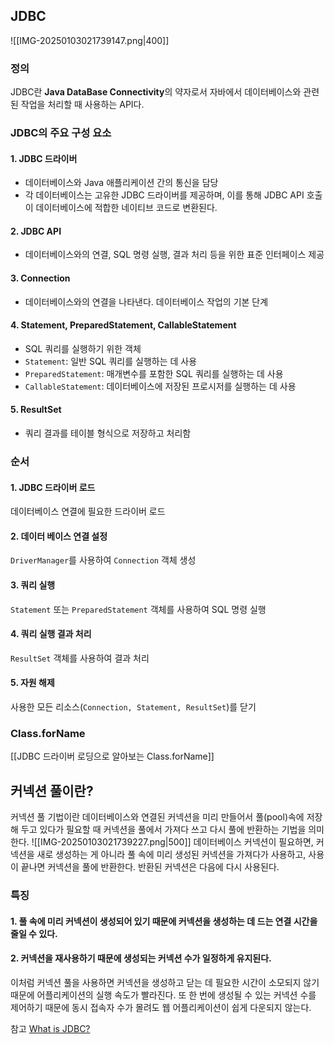## JDBC
![[IMG-20250103021739147.png|400]]

### 정의
JDBC란 **Java DataBase Connectivity**의 약자로서 자바에서 데이터베이스와 관련된 작업을 처리할 때 사용하는 API다.


### JDBC의 주요 구성 요소

#### 1. JDBC 드라이버
- 데이터베이스와 Java 애플리케이션 간의 통신을 담당
- 각 데이터베이스는 고유한 JDBC 드라이버를 제공하며, 이를 통해 JDBC API 호출이 데이터베이스에 적합한 네이티브 코드로 변환된다.

#### 2. JDBC API
- 데이터베이스와의 연결, SQL 명령 실행, 결과 처리 등을 위한 표준 인터페이스 제공

#### 3. Connection
- 데이터베이스와의 연결을 나타낸다. 데이터베이스 작업의 기본 단계

#### 4. Statement, PreparedStatement, CallableStatement
- SQL 쿼리를 실행하기 위한 객체
- `Statement`: 일반 SQL 쿼리를 실행하는 데 사용
- `PreparedStatement`: 매개변수를 포함한 SQL 쿼리를 실행하는 데 사용
- `CallableStatement`: 데이터베이스에 저장된 프로시저를 실행하는 데 사용

#### 5. ResultSet
- 쿼리 결과를 테이블 형식으로 저장하고 처리함


### 순서
#### 1. JDBC 드라이버 로드
데이터베이스 연결에 필요한 드라이버 로드

#### 2. 데이터 베이스 연결 설정
`DriverManager`를 사용하여 `Connection` 객체 생성

#### 3. 쿼리 실행
`Statement` 또는 `PreparedStatement` 객체를 사용하여 SQL 명령 실행

#### 4. 쿼리 실행 결과 처리
`ResultSet` 객체를 사용하여 결과 처리

#### 5. 자원 해제
사용한 모든 리소스(`Connection, Statement, ResultSet`)를 닫기


### Class.forName
[[JDBC 드라이버 로딩으로 알아보는 Class.forName]]



## 커넥션 풀이란?
커넥션 풀 기법이란 데이터베이스와 연결된 커넥션을 미리 만들어서 풀(pool)속에 저장해 두고 있다가 
필요할 때 커넥션을 풀에서 가져다 쓰고 다시 풀에 반환하는 기법을 의미한다.
![[IMG-20250103021739227.png|500]]
데이터베이스 커넥션이 필요하면, 커넥션을 새로 생성하는 게 아니라 풀 속에 미리 생성된 커넥션을 가져다가 사용하고, 사용이 끝나면 커넥션을 풀에 반환한다. 반환된 커넥션은 다음에 다시 사용된다.

### 특징
#### 1. 풀 속에 미리 커넥션이 생성되어 있기 때문에 커넥션을 생성하는 데 드는 연결 시간을 줄일 수 있다.
#### 2. 커넥션을 재사용하기 때문에 생성되는 커넥션 수가 일정하게 유지된다.

이처럼 커넥션 풀을 사용하면 커넥션을 생성하고 닫는 데 필요한 시간이 소모되지 않기 때문에 어플리케이션의 실행 속도가 빨라진다.
또 한 번에 생성될 수 있는 커넥션 수를 제어하기 때문에 동시 접속자 수가 몰려도 웹 어플리케이션이 쉽게 다운되지 않는다.





참고
[What is JDBC?](https://codingnomads.com/java-301-what-is-jdbc)